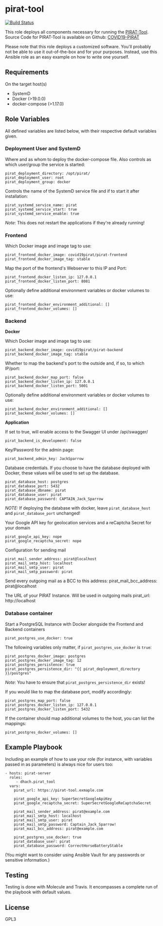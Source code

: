 # pirat-tool

[![Build Status](https://travis-ci.org/dhach/ansible-role-pirat-tool.svg?branch=master)](https://travis-ci.org/dhach/ansible-role-pirat-tool)

This role deploys all components necessary for running the [PIRAT-Tool](http://pirat-tool.com). Source Code for PIRAT-Tool is available on Github: [COVID19-PIRAT](https://github.com/COVID19-PIRAT)

Please note that this role deploys a customized software. You'll probably not be able to use it out-of-the-box and for your purposes. Instead, use this Ansible role as an easy example on how to write one yourself.

## Requirements

On the target host(s)

* SystemD
* Docker (>19.0.0)
* docker-compose (>1.17.0)

## Role Variables

All defined variables are listed below, with their respective default variables given.

### Deployment User and SystemD

Where and as whom to deploy the docker-compose file. Also controls as which user/group the service is started:

    pirat_deployment_directory: /opt/pirat/
    pirat_deployment_user: root
    pirat_deployment_group: docker

Controls the name of the SystemD service file and if to start it after installation:

    pirat_systemd_service_name: pirat
    pirat_systemd_service_start: true
    pirat_systemd_service_enable: true

*Note*: This does not restart the applications if they're already running!

### Frontend

Which Docker image and image tag to use:

    pirat_frontend_docker_image: covid19pirat/pirat-frontend
    pirat_frontend_docker_image_tag: stable

Map the port of the frontend's Webserver to this IP and Port:

    pirat_frontend_docker_listen_ip: 127.0.0.1
    pirat_frontend_docker_listen_port: 8081

Optionally define additional environment variables or docker volumes to use:

    pirat_frontend_docker_environment_additional: []
    pirat_frontend_docker_volumes: []

### Backend

**Docker**

Which Docker image and image tag to use:

    pirat_backend_docker_image: covid19pirat/pirat-backend
    pirat_backend_docker_image_tag: stable

Whether to map the backend's port to the outside and, if so, to which IP/port:

    pirat_backend_docker_map_port: false
    pirat_backend_docker_listen_ip: 127.0.0.1
    pirat_backend_docker_listen_port: 5001

Optionally define additional environment variables or docker volumes to use:

    pirat_backend_docker_environment_additional: []
    pirat_backend_docker_volumes: []

**Application**

If set to true, will enable access to the Swagger UI under /api/swagger/

    pirat_backend_is_development: false

Key/Password for the admin page:

    pirat_backend_admin_key: JackSparrow

Database credentials.
If you choose to have the database deployed with Docker, these values will be used to set up the database.

    pirat_database_host: postgres
    pirat_database_port: 5432
    pirat_database_dbname: pirat
    pirat_database_user: pirat
    pirat_database_password: CAPTAIN_Jack_Sparrow

*NOTE:* If deploying the database with docker, leave `pirat_database_host` and `pirat_database_port` unchanged!

Your Google API key for geolocation services and a reCaptcha Secret for your domain

    pirat_google_api_key: nope
    pirat_google_recaptcha_secret: nope

Configuration for sending mail

    pirat_mail_sender_address: pirat@localhost
    pirat_mail_smtp_host: localhost
    pirat_mail_smtp_user: pirat
    pirat_mail_smtp_password: pirat

Send every outgoing mail as a BCC to this address:
    pirat_mail_bcc_address: pirat@localhost

The URL of your PIRAT Instance. Will be used in outgoing mails
    pirat_url: http://localhost

### Database container

Start a PostgreSQL Instance with Docker alongside the Frontend and Backend containers

    pirat_postgres_use_docker: true

The following variables only matter, if `pirat_postgres_use_docker` is `true`:

    pirat_postgres_docker_image: postgres
    pirat_postgres_docker_image_tag: 12
    pirat_postgres_persistence: true
    pirat_postgres_persistence_dir: "{{ pirat_deployment_directory }}/postgres"

*Note*: You have to ensure that `pirat_postgres_persistence_dir` exists!

If you would like to map the database port, modify accordingly:

    pirat_postgres_map_port: false
    pirat_postgres_docker_listen_ip: 127.0.0.1
    pirat_postgres_docker_listen_port: 5432

If the container should map additional volumes to the host, you can list the mappings:

    pirat_postgres_docker_volumes: []

## Example Playbook

Including an example of how to use your role (for instance, with variables passed in as parameters) is always nice for users too:

    - hosts: pirat-server
      roles:
         - dhach.pirat_tool
      vars:
        pirat_url: https://pirat-tool.exmaple.com

        pirat_google_api_key: SuperSecretGoogleApiKey
        pirat_google_recaptcha_secret: SuperSecretGoogleReCaptchaSecret

        pirat_mail_sender_address: pirat@example.com
        pirat_mail_smtp_host: localhost
        pirat_mail_smtp_user: pirat
        pirat_mail_smtp_password: Captain_Jack_Sparrow!
        pirat_mail_bcc_address: pirat@example.com

        pirat_postgres_use_docker: true
        pirat_database_user: pirat
        pirat_database_password: CorrectHorseBatteryStable

(You might want to consider using Ansible Vault for any passwords or sensitive information.)

## Testing

Testing is done with Molecule and Travis. It encompasses a complete run of the playbook with default values.

## License

GPL3
